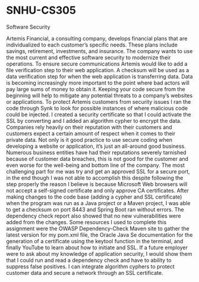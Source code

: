 # SNHU-CS305
Software Security

Artemis Financial, a consulting company, develops financial plans that are individualized to each customer’s specific needs. These plans include savings, retirement, investments, and insurance. The company wants to use the most current and effective software security to modernize their operations. 
To ensure secure communications Artemis would like to add a file verification step to their web application. A checksum will be used as a data verification step for when the web application is transferring data. 
Data is becoming increasingly more important to the point where bad actors will pay large sums of money to obtain it.  Keeping your code secure from the beginning will help to mitigate any potential threats to a company’s websites or applications. To protect Artemis customers from security issues I ran the code through Synk to look for possible instances of where malicious code could be injected.  I created a security certificate so that I could activate the SSL by converting and I added an algorithm cypher to encrypt the data.
Companies rely heavily on their reputation with their customers and customers expect a certain amount of respect when it comes to their private data.  Not only is it good practice to use secure coding when developing a website or application, it’s just an all-around good business. Numerous business entities have had their reputations severely tarnished because of customer data breaches, this is not good for the customer and even worse for the well-being and bottom line of the company.
The most challenging part for me was try and get an approved SSL for a secure port, in the end though I was not able to accomplish this despite following the step properly the reason I believe is because Microsoft Web browsers will not accept a self-signed certificate and only approve CA certificates. After making changes to the code base (adding a cypher and SSL certificate) when the program was run as a Java project or a Maven project, I was able to get a checksum on port 8443 and Spring Boot ran without errors.  The dependency check report also showed that no new vulnerabilities were added from the changes. 
Some resources I used to complete this assignment were the OWASP Dependency-Check Maven site to gather the latest version for my pom.xml file, the Oracle Java Se documentation for the generation of a certificate using the keytool function in the terminal, and finally YouTube to learn about how to initiate and SSL.
If a future employer were to ask about my knowledge of application security, I would show them that I could run and read a dependency check and have to ability to suppress false positives. I can integrate algorithm cyphers to protect customer data and secure a network through an SSL certificate.
